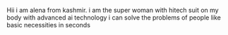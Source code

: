 Hii i am alena from kashmir.
i am the super woman with hitech suit on my body with advanced ai technology 
i can solve the problems of people like basic necessities in seconds

